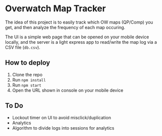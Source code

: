 # Overwatch Map Tracker

The idea of this project is to easily track which OW maps (QP/Comp) you get, and then analyze the frequency of each map occuring.

The UI is a simple web page that can be opened on your mobile device locally, and the server is a light express app to read/write the map log via a CSV file (`db.csv`).

## How to deploy

1. Clone the repo
1. Run `npm install`
1. Run `npm start`
1. Open the URL shown in console on your mobile device

## To Do

 - Lockout timer on UI to avoid misclick/duplication
 - Analytics
 - Algorithm to divide logs into sessions for analytics
